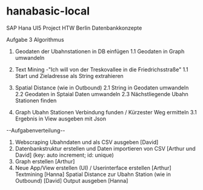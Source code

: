 # hanabasic-local
SAP Hana UI5 Project HTW Berlin Datenbankkonzepte


Aufgabe 3
Algorithmus

1. Geodaten der Ubahnstationen in DB einfügen
1.1 Geodaten in Graph umwandeln

1. Text Mining
-"Ich will von der Treskovallee in die Friedrichsstraße"
1.1 Start und Zieladresse als String extrahieren


2. Spatial Distance (wie in Outbound)
2.1 String in Geodaten umwandeln
2.2 Geodaten in Sptaial Daten umwandeln
2.3 Nächstliegende Ubahn Stationen finden

3. Graph Ubahn Stationen Verbindung funden / Kürzester Weg ermitteln
3.1 Ergebnis in View ausgeben mit Json


--Aufgabenverteilung--
1. Webscraping Ubahndaten und als CSV ausgeben [David]
2. Datenbankstruktur erstellen und Daten importieren von CSV [Arthur und David] (key: auto increment; id: unique)
3. Graph erstellen [Arthur]
4. Neue App/View erstellen (UI) / Userinterface erstellen [Arthur]
Textmining [Hanna]
Spatial Distance zur Ubahn Station (wie in Outbound) [David]
Output ausgeben [Hanna]


